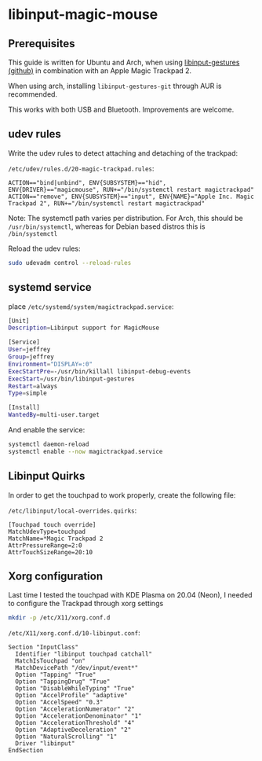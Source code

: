 # libinput-magic-mouse

## Prerequisites
This guide is written for Ubuntu and Arch, when using [libinput-gestures (github)](https://github.com/bulletmark/libinput-gestures) in combination with an Apple Magic Trackpad 2.

When using arch, installing `libinput-gestures-git` through AUR is recommended.

This works with both USB and Bluetooth. Improvements are welcome.

## udev rules
Write the udev rules to detect attaching and detaching of the trackpad:

`/etc/udev/rules.d/20-magic-trackpad.rules`:

```console
ACTION=="bind|unbind", ENV{SUBSYSTEM}=="hid", ENV{DRIVER}=="magicmouse", RUN+="/bin/systemctl restart magictrackpad"
ACTION=="remove", ENV{SUBSYSTEM}=="input", ENV{NAME}="Apple Inc. Magic Trackpad 2", RUN+="/bin/systemctl restart magictrackpad"
```

Note: The systemctl path varies per distribution. For Arch, this should be `/usr/bin/systemctl`, whereas for Debian based distros this is `/bin/systemctl`

Reload the udev rules:
```bash
sudo udevadm control --reload-rules
```

## systemd service

place `/etc/systemd/system/magictrackpad.service`:

```bash
[Unit]
Description=Libinput support for MagicMouse

[Service]
User=jeffrey
Group=jeffrey
Environment="DISPLAY=:0"
ExecStartPre=-/usr/bin/killall libinput-debug-events
ExecStart=/usr/bin/libinput-gestures
Restart=always
Type=simple

[Install]
WantedBy=multi-user.target
```

And enable the service:

```bash
systemctl daemon-reload
systemctl enable --now magictrackpad.service
```

## Libinput Quirks

In order to get the touchpad to work properly, create the following file:

`/etc/libinput/local-overrides.quirks`:

```code
[Touchpad touch override]
MatchUdevType=touchpad
MatchName=*Magic Trackpad 2
AttrPressureRange=2:0
AttrTouchSizeRange=20:10
```

## Xorg configuration

Last time I tested the touchpad with KDE Plasma on 20.04 (Neon), I needed to configure the Trackpad through xorg settings

```bash
mkdir -p /etc/X11/xorg.conf.d
```

`/etc/X11/xorg.conf.d/10-libinput.conf`:

```code
Section "InputClass"
  Identifier "libinput touchpad catchall"
  MatchIsTouchpad "on"
  MatchDevicePath "/dev/input/event*"
  Option "Tapping" "True"
  Option "TappingDrug" "True"
  Option "DisableWhileTyping" "True"
  Option "AccelProfile" "adaptive"
  Option "AccelSpeed" "0.3"
  Option "AccelerationNumerator" "2"
  Option "AccelerationDenominator" "1"
  Option "AccelerationThreshold" "4"
  Option "AdaptiveDeceleration" "2"
  Option "NaturalScrolling" "1"
  Driver "libinput"
EndSection
```
